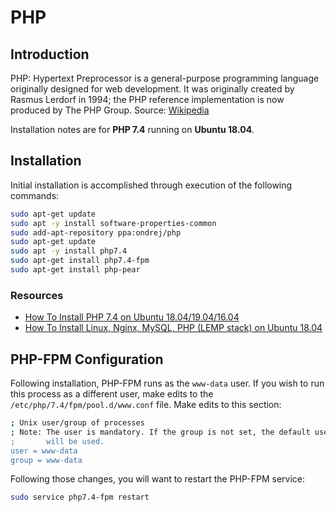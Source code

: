 # PHP

## Introduction

PHP: Hypertext Preprocessor is a general-purpose programming language originally designed for web development. It was originally created by Rasmus Lerdorf in 1994; the PHP reference implementation is now produced by The PHP Group. Source: [Wikipedia](https://en.wikipedia.org/wiki/PHP)

Installation notes are for **PHP 7.4** running on **Ubuntu 18.04**.

## Installation

Initial installation is accomplished through execution of the following commands:

```bash
sudo apt-get update
sudo apt -y install software-properties-common
sudo add-apt-repository ppa:ondrej/php
sudo apt-get update
sudo apt -y install php7.4
sudo apt-get install php7.4-fpm
sudo apt-get install php-pear
```

### Resources

* [How To Install PHP 7.4 on Ubuntu 18.04/19.04/16.04](https://computingforgeeks.com/how-to-install-php-on-ubuntu/)
* [How To Install Linux, Nginx, MySQL, PHP (LEMP stack) on Ubuntu 18.04](https://www.digitalocean.com/community/tutorials/how-to-install-linux-nginx-mysql-php-lemp-stack-ubuntu-18-04)

## PHP-FPM Configuration

Following installation, PHP-FPM runs as the `www-data` user. If you wish to run this process as a different user, make edits to the `/etc/php/7.4/fpm/pool.d/www.conf` file. Make edits to this section:

```bash
; Unix user/group of processes
; Note: The user is mandatory. If the group is not set, the default user's group
;       will be used.
user = www-data
group = www-data
```

Following those changes, you will want to restart the PHP-FPM service:

```bash
sudo service php7.4-fpm restart
```

